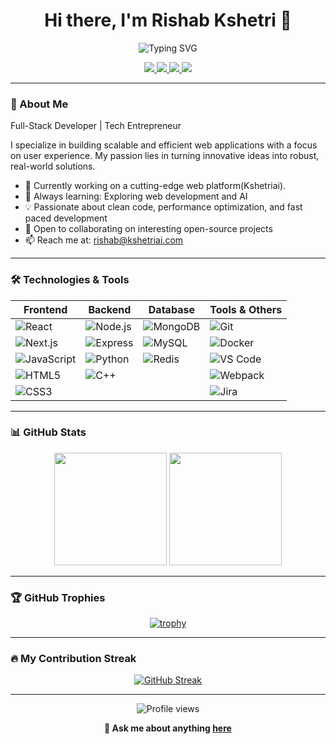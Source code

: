 <h1 align="center">Hi there, I'm Rishab Kshetri 👋</h1>
<div align="center">
  <img src="https://readme-typing-svg.herokuapp.com?font=Fira+Code&size=22&duration=3000&pause=1000&color=00F7EE&center=true&vCenter=true&width=500&lines=Full+Stack+Developer;React+%7C+Next.js+Expert;Node.js+%26+Express+Enthusiast;MongoDB+%7C+SQL+Pro;Python+%26+C%2B%2B+Programmer;Clean+Code+Advocate;Performance+Optimizer" alt="Typing SVG" />
</div>


<p align="center">
  <a href="https://www.linkedin.com/in/risab-kshetri">
    <img src="https://img.shields.io/badge/-LinkedIn-0077B5?style=flat-square&logo=Linkedin&logoColor=white"/>
  </a>
  <a href="https://x.com/risab_kshetri">
    <img src="https://img.shields.io/badge/-Twitter-1DA1F2?style=flat-square&logo=Twitter&logoColor=white"/>
  </a>
  <a href="mailto:rishab@kshetriai.com">
    <img src="https://img.shields.io/badge/-Email-D14836?style=flat-square&logo=Gmail&logoColor=white"/>
  </a>
  <a href="https://github.com/risabkshetri">
    <img src="https://img.shields.io/github/followers/yourusername?label=follow&style=social"/>
  </a>
</p>

---

### 🚀 About Me

Full-Stack Developer | Tech Entrepreneur

I specialize in building scalable and efficient web applications with a focus on user experience. My passion lies in turning innovative ideas into robust, real-world solutions.

- 🔭 Currently working on a cutting-edge web platform(Kshetriai).
- 🌱 Always learning: Exploring web development and AI
- 💡 Passionate about clean code, performance optimization, and fast paced development
- 🤝 Open to collaborating on interesting open-source projects
- 📫 Reach me at: rishab@kshetriai.com
---

### 🛠️ Technologies & Tools

<div align="center">
  
| Frontend | Backend | Database | Tools & Others |
|----------|---------|----------|----------------|
| ![React](https://img.shields.io/badge/-React-61DAFB?style=flat-square&logo=react&logoColor=black) | ![Node.js](https://img.shields.io/badge/-Node.js-339933?style=flat-square&logo=node.js&logoColor=white) | ![MongoDB](https://img.shields.io/badge/-MongoDB-47A248?style=flat-square&logo=mongodb&logoColor=white) | ![Git](https://img.shields.io/badge/-Git-F05032?style=flat-square&logo=git&logoColor=white) |
| ![Next.js](https://img.shields.io/badge/-Next.js-000000?style=flat-square&logo=next.js&logoColor=white) | ![Express](https://img.shields.io/badge/-Express-000000?style=flat-square&logo=express&logoColor=white) | ![MySQL](https://img.shields.io/badge/-MySQL-4479A1?style=flat-square&logo=mysql&logoColor=white) | ![Docker](https://img.shields.io/badge/-Docker-2496ED?style=flat-square&logo=docker&logoColor=white) |
| ![JavaScript](https://img.shields.io/badge/-JavaScript-F7DF1E?style=flat-square&logo=javascript&logoColor=black) | ![Python](https://img.shields.io/badge/-Python-3776AB?style=flat-square&logo=python&logoColor=white) | ![Redis](https://img.shields.io/badge/-Redis-DC382D?style=flat-square&logo=redis&logoColor=white) | ![VS Code](https://img.shields.io/badge/-VS%20Code-007ACC?style=flat-square&logo=visual-studio-code&logoColor=white) |
| ![HTML5](https://img.shields.io/badge/-HTML5-E34F26?style=flat-square&logo=html5&logoColor=white) | ![C++](https://img.shields.io/badge/-C++-00599C?style=flat-square&logo=c%2B%2B&logoColor=white) | | ![Webpack](https://img.shields.io/badge/-Webpack-8DD6F9?style=flat-square&logo=webpack&logoColor=black) |
| ![CSS3](https://img.shields.io/badge/-CSS3-1572B6?style=flat-square&logo=css3&logoColor=white) | | | ![Jira](https://img.shields.io/badge/-Jira-0052CC?style=flat-square&logo=jira&logoColor=white) |

</div>

---

### 📊 GitHub Stats

<div align="center">
  <img height="180em" src="https://github-readme-stats.vercel.app/api?username=risabkshetri&show_icons=true&theme=radical&count_private=true"/>
  <img height="180em" src="https://github-readme-stats.vercel.app/api/top-langs/?username=risabkshetri&layout=compact&theme=radical"/>
</div>

---

### 🏆 GitHub Trophies

<div align="center">
  
[![trophy](https://github-profile-trophy.vercel.app/?username=risabkshetri&theme=onedark&column=7)](https://github.com/ryo-ma/github-profile-trophy)

</div>

---

### 🔥 My Contribution Streak

<div align="center">
  
[![GitHub Streak](https://github-readme-streak-stats.herokuapp.com/?user=risabkshetri&theme=dark)](https://git.io/streak-stats)

</div>

---

<div align="center">
  <img src="https://komarev.com/ghpvc/?username=risabkshetri&color=blueviolet&style=flat-square&label=Profile+Views" alt="Profile views"/>
</div>

<div align="center">
  
  **💬 Ask me about anything [here](https://github.com/risabkshetri/risabkshetri/issues)**
  
</div>

